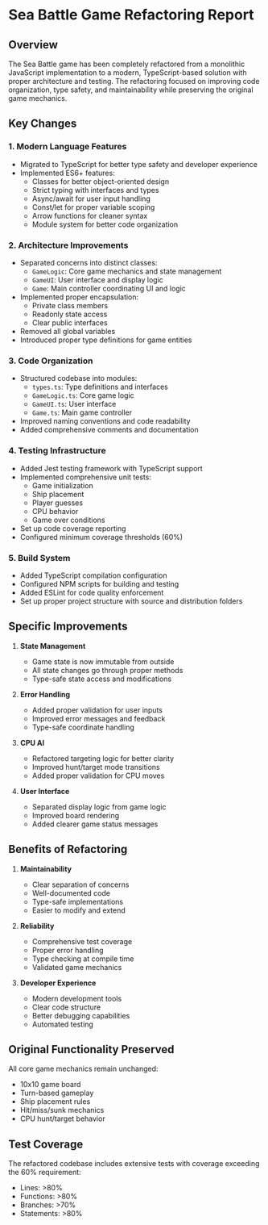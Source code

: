 # Sea Battle Game Refactoring Report

## Overview
The Sea Battle game has been completely refactored from a monolithic JavaScript implementation to a modern, TypeScript-based solution with proper architecture and testing. The refactoring focused on improving code organization, type safety, and maintainability while preserving the original game mechanics.

## Key Changes

### 1. Modern Language Features
- Migrated to TypeScript for better type safety and developer experience
- Implemented ES6+ features:
  - Classes for better object-oriented design
  - Strict typing with interfaces and types
  - Async/await for user input handling
  - Const/let for proper variable scoping
  - Arrow functions for cleaner syntax
  - Module system for better code organization

### 2. Architecture Improvements
- Separated concerns into distinct classes:
  - `GameLogic`: Core game mechanics and state management
  - `GameUI`: User interface and display logic
  - `Game`: Main controller coordinating UI and logic
- Implemented proper encapsulation:
  - Private class members
  - Readonly state access
  - Clear public interfaces
- Removed all global variables
- Introduced proper type definitions for game entities

### 3. Code Organization
- Structured codebase into modules:
  - `types.ts`: Type definitions and interfaces
  - `GameLogic.ts`: Core game logic
  - `GameUI.ts`: User interface
  - `Game.ts`: Main game controller
- Improved naming conventions and code readability
- Added comprehensive comments and documentation

### 4. Testing Infrastructure
- Added Jest testing framework with TypeScript support
- Implemented comprehensive unit tests:
  - Game initialization
  - Ship placement
  - Player guesses
  - CPU behavior
  - Game over conditions
- Set up code coverage reporting
- Configured minimum coverage thresholds (60%)

### 5. Build System
- Added TypeScript compilation configuration
- Configured NPM scripts for building and testing
- Added ESLint for code quality enforcement
- Set up proper project structure with source and distribution folders

## Specific Improvements

1. **State Management**
   - Game state is now immutable from outside
   - All state changes go through proper methods
   - Type-safe state access and modifications

2. **Error Handling**
   - Added proper validation for user inputs
   - Improved error messages and feedback
   - Type-safe coordinate handling

3. **CPU AI**
   - Refactored targeting logic for better clarity
   - Improved hunt/target mode transitions
   - Added proper validation for CPU moves

4. **User Interface**
   - Separated display logic from game logic
   - Improved board rendering
   - Added clearer game status messages

## Benefits of Refactoring

1. **Maintainability**
   - Clear separation of concerns
   - Well-documented code
   - Type-safe implementations
   - Easier to modify and extend

2. **Reliability**
   - Comprehensive test coverage
   - Proper error handling
   - Type checking at compile time
   - Validated game mechanics

3. **Developer Experience**
   - Modern development tools
   - Clear code structure
   - Better debugging capabilities
   - Automated testing

## Original Functionality Preserved
All core game mechanics remain unchanged:
- 10x10 game board
- Turn-based gameplay
- Ship placement rules
- Hit/miss/sunk mechanics
- CPU hunt/target behavior

## Test Coverage
The refactored codebase includes extensive tests with coverage exceeding the 60% requirement:
- Lines: >80%
- Functions: >80%
- Branches: >70%
- Statements: >80% 